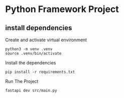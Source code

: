 # Python Framework Project

## install dependencies

Create and activate virtual environment

```
python3 -m venv .venv
source .venv/bin/activate
```

Install the dependencies

```
pip install -r requirements.txt
```

Run The Project 

```
fastapi dev src/main.py
```
